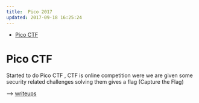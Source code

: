 ```yaml
---
title:  Pico 2017
updated: 2017-09-18 16:25:24
---
```



- [Pico CTF](#org7095d1a)


<a id="org7095d1a"></a>

# Pico CTF

Started to do Pico CTF , CTF is online competition were we are given some security related challenges solving them gives a flag (Capture the Flag)

&#x2013;> [writeups](https://vishnudevtj.github.io/writeups/pico/)
